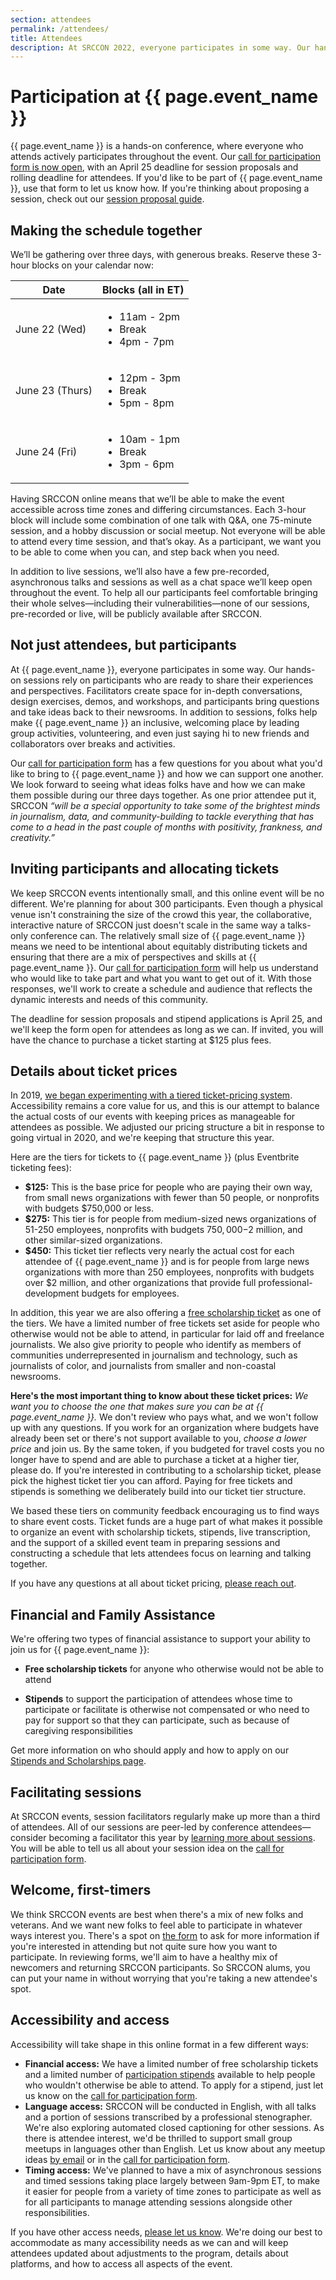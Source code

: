 ```yaml
---
section: attendees
permalink: /attendees/
title: Attendees
description: At SRCCON 2022, everyone participates in some way. Our hands-on sessions rely on participants who are ready to share their experiences and perspectives.
---
```


# Participation at {{ page.event_name }}

{{ page.event_name }} is a hands-on conference, where everyone who attends actively participates throughout the event. Our [call for participation form is now open](/participation/form), with an April 25 deadline for session proposals and rolling deadline for attendees. If you'd like to be part of {{ page.event_name }}, use that form to let us know how. If you're thinking about proposing a session, check out our [session proposal guide](/sessions/proposal-guide/).

## Making the schedule together

We’ll be gathering over three days, with generous breaks. Reserve these 3-hour blocks on your calendar now:

<table class="time-blocks">
  <thead>
    <th>Date</th>
    <th>Blocks (all in ET)</th>
  </thead>
  <tbody>
    <tr>
      <td>June 22 (Wed)</td>
      <td>
        <ul>
          <li>11am - 2pm</li>
          <li>Break</li>
          <li>4pm - 7pm</li>
        </ul>
      </td>
    </tr>
    <tr>
      <td>June 23 (Thurs)</td>
      <td>
        <ul>
          <li>12pm - 3pm</li>
          <li>Break</li>
          <li>5pm - 8pm</li>
        </ul>
      </td>
    </tr>
    <tr>
      <td>June 24 (Fri)</td>
      <td>
        <ul>
          <li>10am - 1pm</li>
          <li>Break</li>
          <li>3pm - 6pm</li>
        </ul>
      </td>
    </tr>
  </tbody>
</table>

Having SRCCON online means that we’ll be able to make the event accessible across time zones and differing circumstances. Each 3-hour block will include some combination of one talk with Q&A, one 75-minute session, and a hobby discussion or social meetup. Not everyone will be able to attend every time session, and that’s okay. As a participant, we want you to be able to come when you can, and step back when you need.

In addition to live sessions, we’ll also have a few pre-recorded, asynchronous talks and sessions as well as a chat space we’ll keep open throughout the event. To help all our participants feel comfortable bringing their whole selves—including their vulnerabilities—none of our sessions, pre-recorded or live, will be publicly available after SRCCON.

## Not just attendees, but participants

At {{ page.event_name }}, everyone participates in some way. Our hands-on sessions rely on participants who are ready to share their experiences and perspectives. Facilitators create space for in-depth conversations, design exercises, demos, and workshops, and participants bring questions and take ideas back to their newsrooms. In addition to sessions, folks help make {{ page.event_name }} an inclusive, welcoming place by leading group activities, volunteering, and even just saying hi to new friends and collaborators over breaks and activities.

Our [call for participation form](/participation/form) has a few questions for you about what you'd like to bring to {{ page.event_name }} and how we can support one another. We look forward to seeing what ideas folks have and how we can make them possible during our three days together. As one prior attendee put it, SRCCON _“will be a special opportunity to take some of the brightest minds in journalism, data, and community-building to tackle everything that has come to a head in the past couple of months with positivity, frankness, and creativity.”_

## Inviting participants and allocating tickets

We keep SRCCON events intentionally small, and this online event will be no different. We're planning for about 300 participants. Even though a physical venue isn't constraining the size of the crowd this year, the collaborative, interactive nature of SRCCON just doesn't scale in the same way a talks-only conference can. The relatively small size of {{ page.event_name }} means we need to be intentional about equitably distributing tickets and ensuring that there are a mix of perspectives and skills at {{ page.event_name }}. Our [call for participation form](/participation/form) will help us understand who would like to take part and what you want to get out of it. With those responses, we'll work to create a schedule and audience that reflects the dynamic interests and needs of this community.

The deadline for session proposals and stipend applications is April 25, and we'll keep the form open for attendees as long as we can. If invited, you will have the chance to purchase a ticket starting at $125 plus fees.

<span id="tickets"></span>

## Details about ticket prices

In 2019, [we began experimenting with a tiered ticket-pricing system](https://opennews.org/blog/srccon-2019-launch). Accessibility remains a core value for us, and this is our attempt to balance the actual costs of our events with keeping prices as manageable for attendees as possible. We adjusted our pricing structure a bit in response to going virtual in 2020, and we're keeping that structure this year.

Here are the tiers for tickets to {{ page.event_name }} (plus Eventbrite ticketing fees):

* **$125:** This is the base price for people who are paying their own way, from small news organizations with fewer than 50 people, or nonprofits with budgets $750,000 or less.
* **$275:** This tier is for people from medium-sized news organizations of 51-250 employees, nonprofits with budgets $750,000-$2 million, and other similar-sized organizations.
* **$450:** This ticket tier reflects very nearly the actual cost for each attendee of {{ page.event_name }} and is for people from large news organizations with more than 250 employees, nonprofits with budgets over $2 million, and other organizations that provide full professional-development budgets for employees.

In addition, this year we are also offering a [free scholarship ticket](/scholarships) as one of the tiers. We have a limited number of free tickets set aside for people who otherwise would not be able to attend, in particular for laid off and freelance journalists. We also give priority to people who identify as members of communities underrepresented in journalism and technology, such as journalists of color, and journalists from smaller and non-coastal newsrooms.

**Here's the most important thing to know about these ticket prices:** _We want you to choose the one that makes sure you can be at {{ page.event_name }}._ We don't review who pays what, and we won't follow up with any questions. If you work for an organization where budgets have already been set or there's not support available to you, _choose a lower price_ and join us. By the same token, if you budgeted for travel costs you no longer have to spend and are able to purchase a ticket at a higher tier, please do. If you're interested in contributing to a scholarship ticket, please pick the highest ticket tier you can afford. Paying for free tickets and stipends is something we deliberately build into our ticket tier structure. 

We based these tiers on community feedback encouraging us to find ways to share event costs. Ticket funds are a huge part of what makes it possible to organize an event with scholarship tickets, stipends, live transcription, and the support of a skilled event team in preparing sessions and constructing a schedule that lets attendees focus on learning and talking together.

If you have any questions at all about ticket pricing, [please reach out](mailto:srccon@opennews.org).

## Financial and Family Assistance

We're offering two types of financial assistance to support your ability to join us for {{ page.event_name }}:
* **Free scholarship tickets** for anyone who otherwise would not be able to attend

* **Stipends** to support the participation of attendees whose time to participate or facilitate is otherwise not compensated or who need to pay for support so that they can participate, such as because of caregiving responsibilities

Get more information on who should apply and how to apply on our [Stipends and Scholarships page](/scholarships).

## Facilitating sessions

At SRCCON events, session facilitators regularly make up more than a third of attendees. All of our sessions are peer-led by conference attendees—consider becoming a facilitator this year by [learning more about sessions](/sessions/proposal-guide). You will be able to tell us all about your session idea on the [call for participation form](/participation/form). 

## Welcome, first-timers

We think SRCCON events are best when there's a mix of new folks and veterans. And we want new folks to feel able to participate in whatever ways interest you. There's a spot on [the form](/participation/form) to ask for more information if you're interested in attending but not quite sure how you want to participate. In reviewing forms, we'll aim to have a healthy mix of newcomers and returning SRCCON participants. So SRCCON alums, you can put your name in without worrying that you're taking a new attendee's spot.

## Accessibility and access

Accessibility will take shape in this online format in a few different ways:
 
 * **Financial access:** We have a limited number of free scholarship tickets and a limited number of [participation stipends](/scholarships) available to help people who wouldn't otherwise be able to attend. To apply for a stipend, just let us know on the [call for participation form](/participation/form). 
 * **Language access:** SRCCON will be conducted in English, with all talks and a portion of sessions transcribed by a professional stenographer. We're also exploring automated closed captioning for other sessions. As there is attendee interest, we'd be thrilled to support small group meetups in languages other than English. Let us know about any meetup ideas [by email](mailto:srccon@opennews.org) or in the [call for participation form](/participation/form).
 * **Timing access:** We've planned to have a mix of asynchronous sessions and timed sessions taking place largely between 9am-9pm ET, to make it easier for people from a variety of time zones to participate as well as for all participants to manage attending sessions alongside other responsibilities.
 
If you have other access needs, [please let us know](mailto:srccon@opennews.org). We're doing our best to accommodate as many accessibility needs as we can and will keep attendees updated about adjustments to the program, details about platforms, and how to access all aspects of the event.